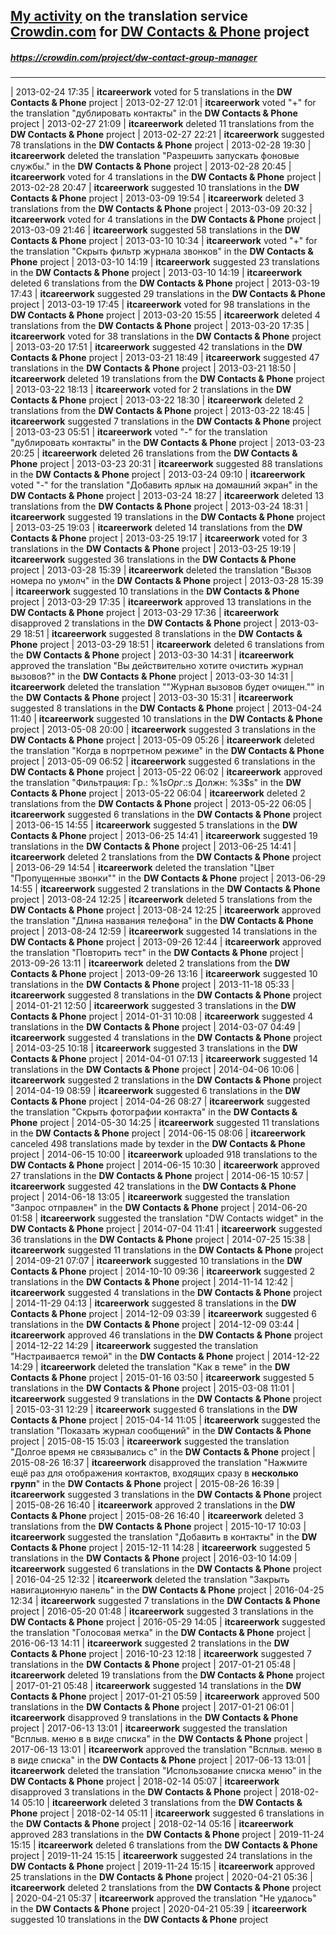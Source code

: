 ## [My activity](https://crowdin.com/profile/itcareerwork/activity "My profile") on the translation service [Crowdin.com](https://crowdin.com "crowdin.com") for [DW Contacts & Phone](https://crowdin.com/project/dw-contact-group-manager "DW Contacts & Phone Crowdin") project
##### <https://crowdin.com/project/dw-contact-group-manager>
***
| 2013-02-24 17:35 | **itcareerwork** voted for 5 translations in the **DW Contacts & Phone** project
| 2013-02-27 12:01 | **itcareerwork** voted "+" for the translation "дублировать контакты" in the **DW Contacts & Phone** project
| 2013-02-27 21:09 | **itcareerwork** deleted 11 translations from the **DW Contacts & Phone** project
| 2013-02-27 22:21 | **itcareerwork** suggested 78 translations in the **DW Contacts & Phone** project
| 2013-02-28 19:30 | **itcareerwork** deleted the translation "Разрешить запускать фоновые службы." in the **DW Contacts & Phone** project
| 2013-02-28 20:45 | **itcareerwork** voted for 4 translations in the **DW Contacts & Phone** project
| 2013-02-28 20:47 | **itcareerwork** suggested 10 translations in the **DW Contacts & Phone** project
| 2013-03-09 19:54 | **itcareerwork** deleted 3 translations from the **DW Contacts & Phone** project
| 2013-03-09 20:32 | **itcareerwork** voted for 4 translations in the **DW Contacts & Phone** project
| 2013-03-09 21:46 | **itcareerwork** suggested 58 translations in the **DW Contacts & Phone** project
| 2013-03-10 10:34 | **itcareerwork** voted "+" for the translation "Скрыть фильтр журнала звонков" in the **DW Contacts & Phone** project
| 2013-03-10 14:19 | **itcareerwork** suggested 23 translations in the **DW Contacts & Phone** project
| 2013-03-10 14:19 | **itcareerwork** deleted 6 translations from the **DW Contacts & Phone** project
| 2013-03-19 17:43 | **itcareerwork** suggested 29 translations in the **DW Contacts & Phone** project
| 2013-03-19 17:45 | **itcareerwork** voted for 98 translations in the **DW Contacts & Phone** project
| 2013-03-20 15:55 | **itcareerwork** deleted 4 translations from the **DW Contacts & Phone** project
| 2013-03-20 17:35 | **itcareerwork** voted for 38 translations in the **DW Contacts & Phone** project
| 2013-03-20 17:51 | **itcareerwork** suggested 42 translations in the **DW Contacts & Phone** project
| 2013-03-21 18:49 | **itcareerwork** suggested 47 translations in the **DW Contacts & Phone** project
| 2013-03-21 18:50 | **itcareerwork** deleted 19 translations from the **DW Contacts & Phone** project
| 2013-03-22 18:13 | **itcareerwork** voted for 2 translations in the **DW Contacts & Phone** project
| 2013-03-22 18:30 | **itcareerwork** deleted 2 translations from the **DW Contacts & Phone** project
| 2013-03-22 18:45 | **itcareerwork** suggested 7 translations in the **DW Contacts & Phone** project
| 2013-03-23 05:51 | **itcareerwork** voted "-" for the translation "дублировать контакты" in the **DW Contacts & Phone** project
| 2013-03-23 20:25 | **itcareerwork** deleted 26 translations from the **DW Contacts & Phone** project
| 2013-03-23 20:31 | **itcareerwork** suggested 88 translations in the **DW Contacts & Phone** project
| 2013-03-24 09:10 | **itcareerwork** voted "-" for the translation "Добавить ярлык на домашний экран" in the **DW Contacts & Phone** project
| 2013-03-24 18:27 | **itcareerwork** deleted 13 translations from the **DW Contacts & Phone** project
| 2013-03-24 18:31 | **itcareerwork** suggested 19 translations in the **DW Contacts & Phone** project
| 2013-03-25 19:03 | **itcareerwork** deleted 14 translations from the **DW Contacts & Phone** project
| 2013-03-25 19:17 | **itcareerwork** voted for 3 translations in the **DW Contacts & Phone** project
| 2013-03-25 19:19 | **itcareerwork** suggested 36 translations in the **DW Contacts & Phone** project
| 2013-03-28 15:39 | **itcareerwork** deleted the translation "Вызов номера по умолч" in the **DW Contacts & Phone** project
| 2013-03-28 15:39 | **itcareerwork** suggested 10 translations in the **DW Contacts & Phone** project
| 2013-03-29 17:35 | **itcareerwork** approved 13 translations in the **DW Contacts & Phone** project
| 2013-03-29 17:36 | **itcareerwork** disapproved 2 translations in the **DW Contacts & Phone** project
| 2013-03-29 18:51 | **itcareerwork** suggested 8 translations in the **DW Contacts & Phone** project
| 2013-03-29 18:51 | **itcareerwork** deleted 6 translations from the **DW Contacts & Phone** project
| 2013-03-30 14:31 | **itcareerwork** approved the translation "Вы действительно хотите очистить журнал вызовов?" in the **DW Contacts & Phone** project
| 2013-03-30 14:31 | **itcareerwork** deleted the translation ""Журнал вызовов будет очищен."" in the **DW Contacts & Phone** project
| 2013-03-30 15:31 | **itcareerwork** suggested 8 translations in the **DW Contacts & Phone** project
| 2013-04-24 11:40 | **itcareerwork** suggested 10 translations in the **DW Contacts & Phone** project
| 2013-05-08 20:00 | **itcareerwork** suggested 3 translations in the **DW Contacts & Phone** project
| 2013-05-09 05:26 | **itcareerwork** deleted the translation "Когда в портретном режиме" in the **DW Contacts & Phone** project
| 2013-05-09 06:52 | **itcareerwork** suggested 6 translations in the **DW Contacts & Phone** project
| 2013-05-22 06:02 | **itcareerwork** approved the translation "Фильтрация: Гр.: %1$s Орг.: %2$s Должн: %3$s" in the **DW Contacts & Phone** project
| 2013-05-22 06:04 | **itcareerwork** deleted 2 translations from the **DW Contacts & Phone** project
| 2013-05-22 06:05 | **itcareerwork** suggested 6 translations in the **DW Contacts & Phone** project
| 2013-06-15 14:55 | **itcareerwork** suggested 5 translations in the **DW Contacts & Phone** project
| 2013-06-25 14:41 | **itcareerwork** suggested 19 translations in the **DW Contacts & Phone** project
| 2013-06-25 14:41 | **itcareerwork** deleted 2 translations from the **DW Contacts & Phone** project
| 2013-06-29 14:54 | **itcareerwork** deleted the translation "Цвет "Пропущенные звонки"" in the **DW Contacts & Phone** project
| 2013-06-29 14:55 | **itcareerwork** suggested 2 translations in the **DW Contacts & Phone** project
| 2013-08-24 12:25 | **itcareerwork** deleted 5 translations from the **DW Contacts & Phone** project
| 2013-08-24 12:25 | **itcareerwork** approved the translation "Длина названия телефона" in the **DW Contacts & Phone** project
| 2013-08-24 12:59 | **itcareerwork** suggested 14 translations in the **DW Contacts & Phone** project
| 2013-09-26 12:44 | **itcareerwork** approved the translation "Повторить тест" in the **DW Contacts & Phone** project
| 2013-09-26 13:11 | **itcareerwork** deleted 2 translations from the **DW Contacts & Phone** project
| 2013-09-26 13:16 | **itcareerwork** suggested 10 translations in the **DW Contacts & Phone** project
| 2013-11-18 05:33 | **itcareerwork** suggested 8 translations in the **DW Contacts & Phone** project
| 2014-01-21 12:50 | **itcareerwork** suggested 3 translations in the **DW Contacts & Phone** project
| 2014-01-31 10:08 | **itcareerwork** suggested 4 translations in the **DW Contacts & Phone** project
| 2014-03-07 04:49 | **itcareerwork** suggested 4 translations in the **DW Contacts & Phone** project
| 2014-03-25 10:18 | **itcareerwork** suggested 3 translations in the **DW Contacts & Phone** project
| 2014-04-01 07:13 | **itcareerwork** suggested 14 translations in the **DW Contacts & Phone** project
| 2014-04-06 10:06 | **itcareerwork** suggested 2 translations in the **DW Contacts & Phone** project
| 2014-04-19 08:59 | **itcareerwork** suggested 6 translations in the **DW Contacts & Phone** project
| 2014-04-26 08:27 | **itcareerwork** suggested the translation "Скрыть фотографии контакта" in the **DW Contacts & Phone** project
| 2014-05-30 14:25 | **itcareerwork** suggested 11 translations in the **DW Contacts & Phone** project
| 2014-06-15 08:06 | **itcareerwork** canceled 498 translations made by texder in the **DW Contacts & Phone** project
| 2014-06-15 10:00 | **itcareerwork** uploaded 918 translations to the **DW Contacts & Phone** project
| 2014-06-15 10:30 | **itcareerwork** approved 27 translations in the **DW Contacts & Phone** project
| 2014-06-15 10:57 | **itcareerwork** suggested 42 translations in the **DW Contacts & Phone** project
| 2014-06-18 13:05 | **itcareerwork** suggested the translation "Запрос отправлен" in the **DW Contacts & Phone** project
| 2014-06-20 01:58 | **itcareerwork** suggested the translation "DW Contacts widget" in the **DW Contacts & Phone** project
| 2014-07-04 11:41 | **itcareerwork** suggested 36 translations in the **DW Contacts & Phone** project
| 2014-07-25 15:38 | **itcareerwork** suggested 11 translations in the **DW Contacts & Phone** project
| 2014-09-21 07:07 | **itcareerwork** suggested 10 translations in the **DW Contacts & Phone** project
| 2014-10-10 09:36 | **itcareerwork** suggested 2 translations in the **DW Contacts & Phone** project
| 2014-11-14 12:42 | **itcareerwork** suggested 4 translations in the **DW Contacts & Phone** project
| 2014-11-29 04:13 | **itcareerwork** suggested 8 translations in the **DW Contacts & Phone** project
| 2014-12-09 03:39 | **itcareerwork** suggested 6 translations in the **DW Contacts & Phone** project
| 2014-12-09 03:44 | **itcareerwork** approved 46 translations in the **DW Contacts & Phone** project
| 2014-12-22 14:29 | **itcareerwork** suggested the translation "Настраивается темой" in the **DW Contacts & Phone** project
| 2014-12-22 14:29 | **itcareerwork** deleted the translation "Как в теме" in the **DW Contacts & Phone** project
| 2015-01-16 03:50 | **itcareerwork** suggested 5 translations in the **DW Contacts & Phone** project
| 2015-03-08 11:01 | **itcareerwork** suggested 9 translations in the **DW Contacts & Phone** project
| 2015-03-31 12:29 | **itcareerwork** suggested 6 translations in the **DW Contacts & Phone** project
| 2015-04-14 11:05 | **itcareerwork** suggested the translation "Показать журнал сообщений" in the **DW Contacts & Phone** project
| 2015-08-15 15:03 | **itcareerwork** suggested the translation "Долгое время не связывались с" in the **DW Contacts & Phone** project
| 2015-08-26 16:37 | **itcareerwork** disapproved the translation "Нажмите ещё раз для отображения контактов, входящих сразу в <b>несколько групп</b>" in the **DW Contacts & Phone** project
| 2015-08-26 16:39 | **itcareerwork** suggested 3 translations in the **DW Contacts & Phone** project
| 2015-08-26 16:40 | **itcareerwork** approved 2 translations in the **DW Contacts & Phone** project
| 2015-08-26 16:40 | **itcareerwork** deleted 3 translations from the **DW Contacts & Phone** project
| 2015-10-17 10:03 | **itcareerwork** suggested the translation "Добавить в контакты" in the **DW Contacts & Phone** project
| 2015-12-11 14:28 | **itcareerwork** suggested 5 translations in the **DW Contacts & Phone** project
| 2016-03-10 14:09 | **itcareerwork** suggested 6 translations in the **DW Contacts & Phone** project
| 2016-04-25 12:32 | **itcareerwork** deleted the translation "Закрыть навигационную панель" in the **DW Contacts & Phone** project
| 2016-04-25 12:34 | **itcareerwork** suggested 7 translations in the **DW Contacts & Phone** project
| 2016-05-20 01:48 | **itcareerwork** suggested 3 translations in the **DW Contacts & Phone** project
| 2016-05-29 14:05 | **itcareerwork** suggested the translation "Голосовая метка" in the **DW Contacts & Phone** project
| 2016-06-13 14:11 | **itcareerwork** suggested 2 translations in the **DW Contacts & Phone** project
| 2016-10-23 12:18 | **itcareerwork** suggested 7 translations in the **DW Contacts & Phone** project
| 2017-01-21 05:48 | **itcareerwork** deleted 19 translations from the **DW Contacts & Phone** project
| 2017-01-21 05:48 | **itcareerwork** suggested 14 translations in the **DW Contacts & Phone** project
| 2017-01-21 05:59 | **itcareerwork** approved 500 translations in the **DW Contacts & Phone** project
| 2017-01-21 06:01 | **itcareerwork** disapproved 9 translations in the **DW Contacts & Phone** project
| 2017-06-13 13:01 | **itcareerwork** suggested the translation "Всплыв. меню в в виде списка" in the **DW Contacts & Phone** project
| 2017-06-13 13:01 | **itcareerwork** approved the translation "Всплыв. меню в в виде списка" in the **DW Contacts & Phone** project
| 2017-06-13 13:01 | **itcareerwork** deleted the translation "Использование списка меню" in the **DW Contacts & Phone** project
| 2018-02-14 05:07 | **itcareerwork** disapproved 3 translations in the **DW Contacts & Phone** project
| 2018-02-14 05:10 | **itcareerwork** deleted 3 translations from the **DW Contacts & Phone** project
| 2018-02-14 05:11 | **itcareerwork** suggested 6 translations in the **DW Contacts & Phone** project
| 2018-02-14 05:16 | **itcareerwork** approved 283 translations in the **DW Contacts & Phone** project
| 2019-11-24 15:15 | **itcareerwork** deleted 6 translations from the **DW Contacts & Phone** project
| 2019-11-24 15:15 | **itcareerwork** suggested 24 translations in the **DW Contacts & Phone** project
| 2019-11-24 15:15 | **itcareerwork** approved 25 translations in the **DW Contacts & Phone** project
| 2020-04-21 05:36 | **itcareerwork** deleted 2 translations from the **DW Contacts & Phone** project
| 2020-04-21 05:37 | **itcareerwork** approved the translation "Не удалось" in the **DW Contacts & Phone** project
| 2020-04-21 05:39 | **itcareerwork** suggested 10 translations in the **DW Contacts & Phone** project
